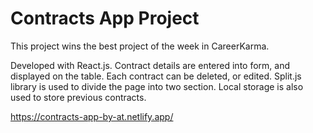 # Contracts App Project

This project wins the best project of the week in CareerKarma.

Developed with React.js. Contract details are entered into form, and displayed on the table. Each contract can be deleted, or edited. 
Split.js library is used to divide the page into two section. Local storage is also used to store previous contracts.

https://contracts-app-by-at.netlify.app/
